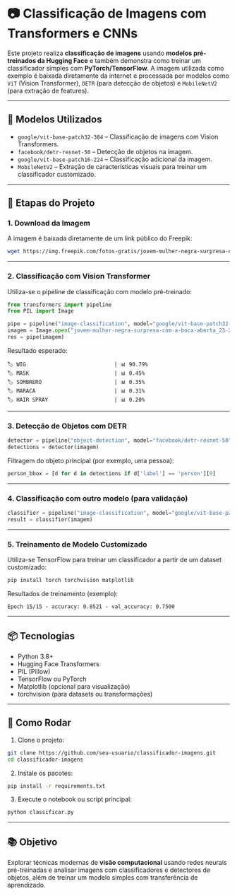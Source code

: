 
# 📷 Classificação de Imagens com Transformers e CNNs

Este projeto realiza **classificação de imagens** usando **modelos pré-treinados da Hugging Face** e também demonstra como treinar um classificador simples com **PyTorch/TensorFlow**. A imagem utilizada como exemplo é baixada diretamente da internet e processada por modelos como `ViT` (Vision Transformer), `DETR` (para detecção de objetos) e `MobileNetV2` (para extração de features).

---

## 🧠 Modelos Utilizados

- `google/vit-base-patch32-384` – Classificação de imagens com Vision Transformers.
- `facebook/detr-resnet-50` – Detecção de objetos na imagem.
- `google/vit-base-patch16-224` – Classificação adicional da imagem.
- `MobileNetV2` – Extração de características visuais para treinar um classificador customizado.

---

## 📁 Etapas do Projeto

### 1. Download da Imagem

A imagem é baixada diretamente de um link público do Freepik:

```bash
wget https://img.freepik.com/fotos-gratis/jovem-mulher-negra-surpresa-com-a-boca-aberta_23-2148183287.jpg
```

---

### 2. Classificação com Vision Transformer

Utiliza-se o pipeline de classificação com modelo pré-treinado:

```python
from transformers import pipeline
from PIL import Image

pipe = pipeline("image-classification", model="google/vit-base-patch32-384", device=0)
imagem = Image.open("jovem-mulher-negra-surpresa-com-a-boca-aberta_23-2148183287.jpg")
res = pipe(imagem)
```

Resultado esperado:

```
🏷️ WIG                            | 📊 90.79%
🏷️ MASK                           | 📊 0.45%
🏷️ SOMBRERO                       | 📊 0.35%
🏷️ MARACA                         | 📊 0.31%
🏷️ HAIR SPRAY                     | 📊 0.20%
```

---

### 3. Detecção de Objetos com DETR

```python
detector = pipeline("object-detection", model="facebook/detr-resnet-50")
detections = detector(imagem)
```

Filtragem do objeto principal (por exemplo, uma pessoa):

```python
person_bbox = [d for d in detections if d['label'] == 'person'][0]
```

---

### 4. Classificação com outro modelo (para validação)

```python
classifier = pipeline("image-classification", model="google/vit-base-patch16-224")
result = classifier(imagem)
```

---

### 5. Treinamento de Modelo Customizado

Utiliza-se TensorFlow para treinar um classificador a partir de um dataset customizado:

```bash
pip install torch torchvision matplotlib
```

Resultados de treinamento (exemplo):

```
Epoch 15/15 - accuracy: 0.8521 - val_accuracy: 0.7500
```

---

## 📦 Tecnologias

- Python 3.8+
- Hugging Face Transformers
- PIL (Pillow)
- TensorFlow ou PyTorch
- Matplotlib (opcional para visualização)
- torchvision (para datasets ou transformações)

---

## 🚀 Como Rodar

1. Clone o projeto:
```bash
git clone https://github.com/seu-usuario/classificador-imagens.git
cd classificador-imagens
```

2. Instale os pacotes:
```bash
pip install -r requirements.txt
```

3. Execute o notebook ou script principal:
```bash
python classificar.py
```

---

## 📚 Objetivo

Explorar técnicas modernas de **visão computacional** usando redes neurais pré-treinadas e analisar imagens com classificadores e detectores de objetos, além de treinar um modelo simples com transferência de aprendizado.
